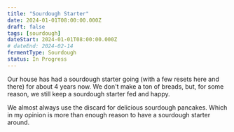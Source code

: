 ```yaml
---
title: "Sourdough Starter"
date: 2024-01-01T08:00:00.000Z
draft: false
tags: [sourdough]
dateStart: 2024-01-01T08:00:00.000Z
# dateEnd: 2024-02-14
fermentType: Sourdough
status: In Progress
---
```


Our house has had a sourdough starter going (with a few resets here and there) for about 4 years now. We don't make a ton of breads, but, for some reason, we still keep a sourdough starter fed and happy.

We almost always use the discard for delicious sourdough pancakes. Which in my opinion is more than enough reason to have a sourdough starter around.
